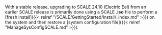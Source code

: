 &NewLine;

With a stable release, upgrading to SCALE 24.10 (Electric Eel) from an earlier SCALE release is primarily done using a SCALE **.iso** file to perform a [fresh install]({{< relref "/SCALE/GettingStarted/Install/_index.md" >}}) on the system and then restore a [system configuration file]({{< relref "ManageSysConfigSCALE.md" >}}).

